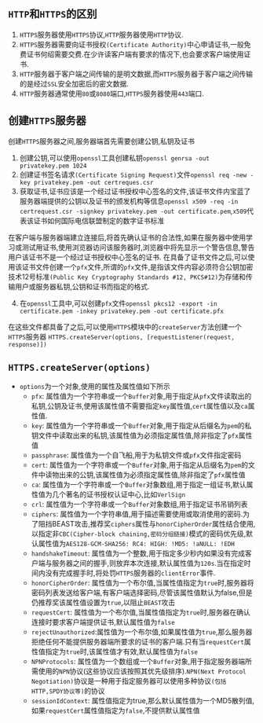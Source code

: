 ## `HTTP`和`HTTPS`的区别
1. `HTTPS`服务器使用`HTTPS`协议,`HTTP`服务器使用`HTTP`协议.
2. `HTTPS`服务器需要向证书授权`(Certificate Authority)`中心申请证书,一般免费证书何绍需要交费.在少许读客户端有要求的情况下,也会要求客户端使用证书.
3. `HTTP`服务器于客户端之间传输的是明文数据,而`HTTPS`服务器于客户端之间传输的是经过`SSL`安全加密后的密文数据.
4. `HTTP`服务器通常使用`80`或`8080`端口,`HTTPS`服务器使用`443`端口.

## 创建`HTTPS`服务器
创建`HTTPS`服务器之间,服务器端首先需要创建公钥,私钥及证书
1. 创建公钥,可以使用`openssl`工具创建私钥`openssl genrsa -out privatekey.pem 1024`
2. 创建证书签名请求`(Certificate Signing Request)`文件`openssl req -new -key privatekey.pem -out certreques.csr`
3. 获取证书,证书应该是一个经过证书授权中心签名的文件,该证书文件内宝蓝了服务器端提供的公钥以及证书的颁发机构等信息`openssl x509 -req -in certrequest.csr -signkey privatekey.pem -out certificate.pem`,`x509`代表该证书如何国际电信联盟制定的数字证书标准

在客户端与服务器端建立连接后,将首先确认证书的合法性,如果在服务器中使用学习或测试用证书,使用浏览器访问该服务器时,浏览器中将先显示一个警告信息,警告用户该证书不是一个经过证书授权中心签名的证书.
在具备了证书文件之后,可以使用该证书文件创建一个`pfx`文件,所谓的`pfx`文件,是指该文件内容必须符合公钥加密技术12号标准`(Public Key Cryptography Standards #12, PKCS#12)`为存储和传输用户或服务器私钥,公钥和证书而指定的格式.

4. 在`openssl`工具中,可以创建`pfx`文件`openssl pkcs12 -export -in certificate.pem -inkey privatekey.pem -out certificate.pfx`

在这些文件都具备了之后,可以使用`HTTPS`模块中的`createServer`方法创建一个`HTTPS`服务器
`HTTPS.createServer(options, [requestListener(request, response)])`
## `HTTPS.createServer(options)`
+ `options`为一个对象,使用的属性及属性值如下所示
    * `pfx`: 属性值为一个字符串或一个`Buffer`对象,用于指定从`pfx`文件读取出的私钥,公钥及证书,使用该属性值不需要指定`key`属性值,`cert`属性值以及`ca`属性值.
    * `key`: 属性值为一个字符串或一个`Buffer`对象,用于指定从后缀名为`pem`的私钥文件中读取出来的私钥,该属性值为必须指定属性值,除非指定了`pfx`属性值
    * `passphrase`: 属性值为一个自飞船,用于为私钥文件或`pfx`文件指定密码
    * `cert`: 属性值为一个字符串或一个`Buffer`对象,用于指定从后缀名为`pem`的文件中读物出来的公钥,该属性值为必须指定属性值,除非指定了`pfx`属性值
    * `ca`: 属性值为一个字符串或一个`Buffer`对象数组,用于指定一组证书,默认属性值为几个著名的证书授权认证中心,比如`VerlSign`
    * `crl`: 属性值为一个字符串或一个`Buffer`对象数组,用于指定证书吊销列表
    * `ciphers`: 属性值为一个字符串值,用于描述需要使用或取消使用的密码.为了阻挡BEAST攻击,推荐奖`ciphers`属性与`honorCipherOrder`属性结合使用,以指定非`CBC(Cipher-block chaining,密码分组链接)`模式的密码优先级,默认属性值为`AES128-GCM-SHA256: RC4: HIGH: !MD5: !aNULL: !EDH`
    * `handshakeTimeout`: 属性值为一个整数,用于指定多少秒内如果没有完成客户端与服务器之间的握手,则放弃本次连接,默认属性值为`120s`.当在指定时间内没有完成握手时,将处罚`HTTPS`服务器的`clientError`事件.
    * `honorCipherOrder`: 属性值为一个布尔值,当属性值指定为`true`时,服务器将密码列表发送给客户端,有客户端选择密码,尽管该属性值默认为false,但是仍推荐奖该属性值设置为`true`,以阻止`BEAST`攻击
    * `requestCert`: 属性值为一个布尔值,当属性值指定为`true`时,服务器在确认连接时要求客户端提供证书,默认属性值为`false`
    * `rejectUnauthorized`:属性值为一个布尔值,如果属性值为`true`,那么服务器拒绝任何不能提供服务器端所要求的证书的客户端.只有当`requestCert`属性值指定为`true`时,该属性值才有效,默认属性值为`false`
    * `NPNProtocols`: 属性值为一个数组或一个`Buffer`对象,用于指定服务器端所需使用的`NPN`协议(这些协议应该按照其优先级排序).`NPN(Next Protocol Negotiation)`协议是一种用于指定服务器可以使用多种协议`(包括HTTP,SPDY协议等)`的协议
    * `sessionIdContext`: 属性值指定为true,那么默认属性值为一个MD5散列值,如果`requestCert`属性值指定为`false`,不提供默认属性值
